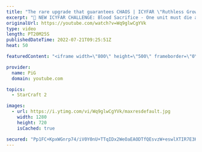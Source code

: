 ```yaml
---
title: "The rare upgrade that guarantees CHAOS | ICYFAR \"Ruthless Growth\" - StarCraft 2"
excerpt: "🤯 NEW ICYFAR CHALLENGE: Blood Sacrifice - One unit must die at least every minute of the game. Self-sacrifice encouraged. Send submissions to eonblu95@gmail.com as attachment AND only ICYFAR as the subject. Max 1 replay per person. Latest submission is on the 15th August -- 🤯 In this week’s episode"
originalUrl: https://youtube.com/watch?v=Wq9glwCgYVk
type: video
length: PT20M25S
publishedDateTime: 2022-07-21T09:25:51Z
heat: 50

featuredContent: "<iframe width=\"800\" height=\"500\" frameborder=\"0\" src=\"https://www.youtube.com/embed/Wq9glwCgYVk\" allow=\"accelerometer; autoplay; encrypted-media; gyroscope; picture-in-picture\" allowfullscreen></iframe>"

provider:
  name: PiG
  domain: youtube.com

topics:
  - StarCraft 2

images:
  - url: https://i.ytimg.com/vi/Wq9glwCgYVk/maxresdefault.jpg
    width: 1280
    height: 720
    isCached: true

secured: "Pp1FC+KpxWGnrp74/iV0Y0nU+TTqIDx2WeOaEAODTfQEsvzW+eswlXTIR7E3KDra1kGuofp+OjievUJZ7nDsj2dE5IQAFVyR5VHVXBncV+wXmRP8UAbUgYtUm2vQYbsXo7kx4NXGueWz3HDcnBHPOnjmFvCHtdUrLlzdcp9I/hjkMJZc6zb3s00OMyE/78HmIVurjiWDEahCYULeCNWMmeQN8WIhDA/iJ2xZsc9K1iH4gMhYtEbiPac0NeC4waIltuwFvJ8OHqKE+Q+52uSgno5tnen9JOPS3uFWlg0BJsG0wWhmuQwR3pTBqSrFTXDar9ia67/t0YHkC+KT0vECtFl6d+D+trH5lPVjdsqnOoue5h7qAIoNle3K2NZKX/rqsizujC54lZr6fVNfO5iHZ9VuVXQxshRuWXZQwSXqDDQ=;YhBinzY8/CYrAxtzSfGIew=="
---
```



